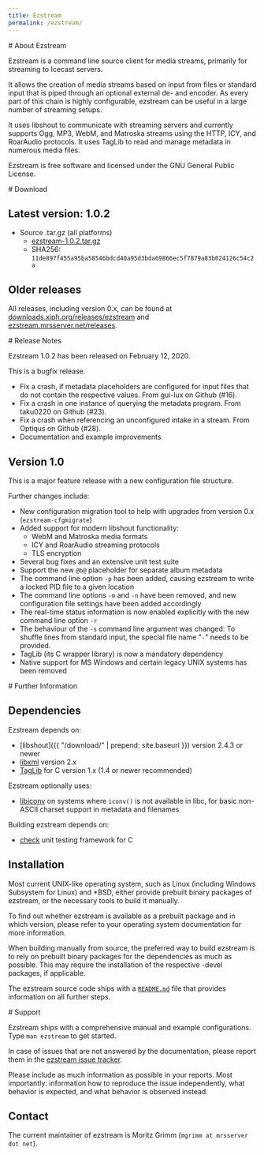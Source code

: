 ```yaml
---
title: Ezstream
permalink: /ezstream/
---
```

<div class="article" id="about" markdown="1">
# About Ezstream

Ezstream is a command line source client for media streams, primarily for
streaming to Icecast servers.

It allows the creation of media streams based on input from files or standard
input that is piped through an optional external de- and encoder. As every
part of this chain is highly configurable, ezstream can be useful in a large
number of streaming setups.

It uses libshout to communicate with streaming servers and currently supports
Ogg, MP3, WebM, and Matroska streams using the HTTP, ICY, and RoarAudio
protocols. It uses TagLib to read and manage metadata in numerous media
files.

Ezstream is free software and licensed under the GNU General Public License.
</div>

<div class="article" id="download" markdown="1">
# Download

## Latest version: 1.0.2

- Source .tar.gz (all platforms)
  - [ezstream-1.0.2.tar.gz](https://downloads.xiph.org/releases/ezstream/ezstream-1.0.2.tar.gz)
  - SHA256: `11de897f455a95ba58546bdcd40a95d3bda69866ec5f7879a83b024126c54c2a`

## Older releases

All releases, including version 0.x, can be found at
[downloads.xiph.org/releases/ezstream](https://downloads.xiph.org/releases/ezstream/)
and
[ezstream.mrsserver.net/releases](https://ezstream.mrsserver.net/releases/).
</div>

<div class="article" id="release-notes" markdown="1">
# Release Notes

Ezstream 1.0.2 has been released on February 12, 2020.

This is a bugfix release.

 - Fix a crash, if metadata placeholders are configured for input files
   that do not contain the respective values. From gui-lux on Github (#16).
 - Fix a crash in one instance of querying the metadata program. From taku0220
   on Github (#23).
 - Fix a crash when referencing an unconfigured intake in a stream. From
   Optiqus on Github (#28).
 - Documentation and example improvements

## Version 1.0

This is a major feature release with a new configuration file structure.

Further changes include:

 - New configuration migration tool to help with upgrades from version 0.x
   (`ezstream-cfgmigrate`)
 - Added support for modern libshout functionality:
   - WebM and Matroska media formats
   - ICY and RoarAudio streaming protocols
   - TLS encryption
 - Several bug fixes and an extensive unit test suite
 - Support the new `@b@` placeholder for separate album metadata
 - The command line option `-p` has been added, causing ezstream to write a
   locked PID file to a given location
 - The command line options `-m` and `-n` have been removed, and new
   configuration file settings have been added accordingly
 - The real-time status information is now enabled explicitly with the new
   command line option `-r`
 - The behaviour of the `-s` command line argument was changed:
   To shuffle lines from standard input, the special file name "`-`" needs
   to be provided.
 - TagLib (its C wrapper library) is now a mandatory dependency
 - Native support for MS Windows and certain legacy UNIX systems has been
   removed
</div>

<div class="article" id="further-information" markdown="1">
# Further Information

## Dependencies

Ezstream depends on:

 - [libshout]({{ "/download/" | prepend: site.baseurl }})
   version 2.4.3 or newer
 - [libxml](http://xmlsoft.org/) version 2.x
 - [TagLib](https://taglib.github.io/) for C version 1.x (1.4 or newer
   recommended)

Ezstream optionally uses:

 - [libiconv](https://www.gnu.org/software/libiconv/) on systems where
   `iconv()` is not available in libc, for basic non-ASCII charset support in
   metadata and filenames

Building ezstream depends on:

 - [check](https://libcheck.github.io/check) unit testing framework for C

## Installation

Most current UNIX-like operating system, such as Linux (including Windows
Subsystem for Linux) and \*BSD, either provide prebuilt binary packages of
ezstream, or the necessary tools to build it manually.

To find out whether ezstream is available as a prebuilt package and in which
version, please refer to your operating system documentation for more
information.

When building manually from source, the preferred way to build ezstream is to
rely on prebuilt binary packages for the dependencies as much as possible.
This may require the installation of the respective -devel packages, if
applicable.

The ezstream source code ships with a
[`README.md`](https://gitlab.xiph.org/xiph/ezstream/blob/develop/README.md)
file that provides information on all further steps.
</div>

<div class="article" id="support" markdown="1">
# Support

Ezstream ships with a comprehensive manual and example configurations. Type
`man ezstream` to get started.

In case of issues that are not answered by the documentation, please report
them in the
[ezstream issue tracker](https://gitlab.xiph.org/xiph/ezstream/issues).

Please include as much information as possible in your reports. Most
importantly: information how to reproduce the issue independently, what
behavior is expected, and what behavior is observed instead.

## Contact

The current maintainer of ezstream is Moritz Grimm
(`mgrimm at mrsserver dot net`).
</div>
